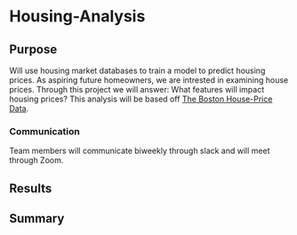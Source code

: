 # Housing-Analysis

## Purpose
Will use housing market databases to train a model to predict housing prices. As aspiring future homeowners, we are intrested in examining house prices. Through this project we will answer: What features will impact housing prices? This analysis will be based off [The Boston House-Price Data](https://www.kaggle.com/datasets/fedesoriano/the-boston-houseprice-data).

### Communication
Team members will communicate biweekly through slack and will meet through Zoom.

## Results


## Summary 
